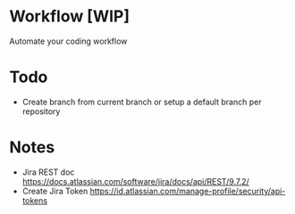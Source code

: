 # Workflow [WIP]
Automate your coding workflow

# Todo
* Create branch from current branch or setup a default branch per repository

# Notes

* Jira REST doc https://docs.atlassian.com/software/jira/docs/api/REST/9.7.2/
* Create Jira Token https://id.atlassian.com/manage-profile/security/api-tokens